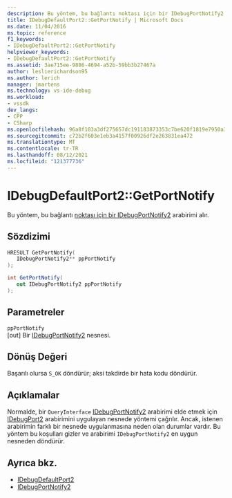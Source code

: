 ```yaml
---
description: Bu yöntem, bu bağlantı noktası için bir IDebugPortNotify2 arabirimi alır.
title: IDebugDefaultPort2::GetPortNotify | Microsoft Docs
ms.date: 11/04/2016
ms.topic: reference
f1_keywords:
- IDebugDefaultPort2::GetPortNotify
helpviewer_keywords:
- IDebugDefaultPort2::GetPortNotify
ms.assetid: 3ae715ee-9886-4694-a52b-59bb3b27467a
author: leslierichardson95
ms.author: lerich
manager: jmartens
ms.technology: vs-ide-debug
ms.workload:
- vssdk
dev_langs:
- CPP
- CSharp
ms.openlocfilehash: 96a8f103a3df275657dc191183873353c7be620f1819e7950a342e5dcf12bcb9
ms.sourcegitcommit: c72b2f603e1eb3a4157f00926df2e263831ea472
ms.translationtype: MT
ms.contentlocale: tr-TR
ms.lasthandoff: 08/12/2021
ms.locfileid: "121377736"
---
```

# <a name="idebugdefaultport2getportnotify"></a>IDebugDefaultPort2::GetPortNotify
Bu yöntem, bu bağlantı [noktası için bir IDebugPortNotify2](../../../extensibility/debugger/reference/idebugportnotify2.md) arabirimi alır.

## <a name="syntax"></a>Sözdizimi

```cpp
HRESULT GetPortNotify(
   IDebugPortNotify2** ppPortNotify
);
```

```csharp
int GetPortNotify(
   out IDebugPortNotify2 ppPortNotify
);
```

## <a name="parameters"></a>Parametreler
`ppPortNotify`\
[out] Bir [IDebugPortNotify2](../../../extensibility/debugger/reference/idebugportnotify2.md) nesnesi.

## <a name="return-value"></a>Dönüş Değeri
 Başarılı olursa `S_OK` döndürür; aksi takdirde bir hata kodu döndürür.

## <a name="remarks"></a>Açıklamalar
 Normalde, bir `QueryInterface` [IDebugPortNotify2](../../../extensibility/debugger/reference/idebugportnotify2.md) arabirimi elde etmek için [IDebugPort2](../../../extensibility/debugger/reference/idebugport2.md) arabirimini uygulayan nesnede yöntemi çağrılır. Ancak, istenen arabirimin farklı bir nesnede uygulanmasına neden olan durumlar vardır. Bu yöntem bu koşulları gizler ve arabirimi `IDebugPortNotify2` en uygun nesneden döndürür.

## <a name="see-also"></a>Ayrıca bkz.
- [IDebugDefaultPort2](../../../extensibility/debugger/reference/idebugdefaultport2.md)
- [IDebugPortNotify2](../../../extensibility/debugger/reference/idebugportnotify2.md)
